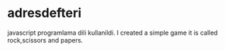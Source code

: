 # adresdefteri
javascript programlama dili kullanildi.
I created a simple game it is called rock,scissors and papers.
